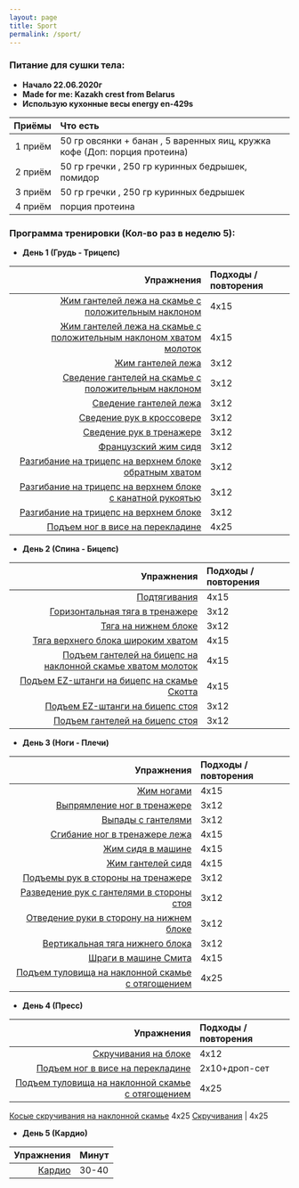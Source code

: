 ```yaml
---
layout: page
title: Sport
permalink: /sport/
---
```


### Питание для сушки тела:

* **Начало 22.06.2020г**
* **Made for me: Kazakh crest from Belarus**
* **Использую кухонные весы energy en-429s**

Приёмы | Что есть
-------:|:-------------------------
1 приём | 50 гр овсянки + банан , 5 варенных яиц, кружка кофе (Доп: порция протеина)
2 приём | 50 гр гречки , 250 гр куринных бедрышек, помидор
3 приём | 50 гр гречки , 250 гр куринных бедрышек
4 приём | порция протеина


### Программа тренировки (Кол-во раз в неделю 5):

* **День 1 (Грудь - Трицепс)**

Упражнения | Подходы / повторения
-------:|:-------------------------
[Жим гантелей лежа на скамье с положительным наклоном](https://dailyfit.ru/uprazhneniya/zhim-gantelej-lezha-na-naklonnoj-skame/) | 4х15
[Жим гантелей лежа на скамье с положительным наклоном хватом молоток](https://dailyfit.ru/uprazhneniya/zhim-gantelej-na-naklonnoj-skame/) | 4х15
[Жим гантелей лежа](https://dailyfit.ru/uprazhneniya/zhim-s-gantelyami-lezha-na-gorizontalnoj-skame/) | 3х12
[Сведение гантелей на скамье с положительным наклоном](https://dailyfit.ru/uprazhneniya/svedenie-razvedenie-ruk-s-gantelyami-lezha-na-naklonnoj-skame/) | 3х12
[Сведение гантелей лежа](https://dailyfit.ru/uprazhneniya/svedenie-gantelej-lezha-na-gorizontalnoj-skame/) | 3х12
[Сведение рук в кроссовере](https://dailyfit.ru/uprazhneniya/svedenie-ruk-v-krossovere/) | 3х12
[Сведение рук в тренажере](https://dailyfit.ru/uprazhneniya/svedenie-ruk-v-trenazhere-babochka/) | 3х12
[Французский жим сидя](https://dailyfit.ru/uprazhneniya/francuzskij-zhim-sidya/) | 3х12
[Разгибание на трицепс на верхнем блоке обратным хватом](https://dailyfit.ru/uprazhneniya/razgibanie-na-triceps-obratnym-xvatom/) | 3х12
[Разгибание на трицепс на верхнем блоке с канатной рукоятью](https://dailyfit.ru/uprazhneniya/razgibanie-na-triceps-vniz-ispolzuya-kanatnuyu-rukoyat/) | 3х12
[Разгибание на трицепс на верхнем блоке](https://dailyfit.ru/uprazhneniya/razgibanie-na-triceps-vniz-2/) | 3х12
[Подъем ног в висе на перекладине](https://dailyfit.ru/uprazhneniya/podem-nog-v-vise-na-perekladine/) | 4х25

* **День 2 (Спина - Бицепс)**

Упражнения | Подходы / повторения
-------:|:-------------------------
[Подтягивания](https://dailyfit.ru/uprazhneniya/podtjagivanija/) | 4x15
[Горизонтальная тяга в тренажере](https://bodysportal.com/bodibilding/uprazhneniya/spina/tyaga-v-gorizontalnom-trenazhere) | 3x12
[Тяга на нижнем блоке](https://dailyfit.ru/uprazhneniya/tyaga-na-nizhnem-bloke/) | 3x12
[Тяга верхнего блока широким хватом](https://dailyfit.ru/uprazhneniya/tyaga-k-grudi-sverxu-shirokim-xvatom-v-trosovom-trenazhere/) | 4x15
[Подъем гантелей на бицепс на наклонной скамье хватом молоток](https://dailyfit.ru/uprazhneniya/podem-gantelej-na-biceps-na-naklonnoj-skame-xvatom-molotok/) | 4x15
[Подъем EZ-штанги на бицепс на скамье Скотта](https://dailyfit.ru/uprazhneniya/sgibanie-ruk-na-biceps-na-skame-skotta-s-ez-shtangoj/) | 4x15
[Подъем EZ-штанги на бицепс стоя](https://dailyfit.ru/uprazhneniya/sgibanie-ruk-na-biceps-s-ez-shtangoj/) | 3x12
[Подъем гантелей на бицепс стоя](https://dailyfit.ru/uprazhneniya/odnovremennoe-sgibanie-ruk-na-biceps-s-gantelyami/) | 3x12

* **День 3 (Ноги - Плечи)**

Упражнения | Подходы / повторения
-------:|:-------------------------
[Жим ногами](https://dailyfit.ru/uprazhneniya/zhim-nogami/) | 4x15
[Выпрямление ног в тренажере](https://dailyfit.ru/uprazhneniya/vypryamlenie-nog-v-trenazhere/) | 3x12
[Выпады с гантелями](https://dailyfit.ru/uprazhneniya/vypady-s-gantelyami/) | 3x12
[Сгибание ног в тренажере лежа](https://dailyfit.ru/uprazhneniya/podem-nog-v-trenazhere-v-polozhenii-lezha/) | 4x15
[Жим сидя в машине](https://dailyfit.ru/uprazhneniya/zhim-sidya-v-trenazhere/) | 4x15
[Жим гантелей сидя](https://dailyfit.ru/uprazhneniya/zhim-gantelej-sidja/) | 4x15
[Подъемы рук в стороны на тренажере](https://sport-wiki.net/delts/podyemi-ruk-v-storoni-na-trenazhere.php) | 3x12
[Разведение рук с гантелями в стороны стоя](https://dailyfit.ru/uprazhneniya/podem-gantelej-v-storony-stoja/) | 3x12
[Отведение руки в сторону на нижнем блоке](https://dailyfit.ru/uprazhneniya/podem-ruki-v-storonu-v-trosovom-trenazhere/) | 3x12
[Вертикальная тяга нижнего блока](https://dailyfit.ru/uprazhneniya/vertikalnaya-tyaga-k-grudi-nizhnego-bloka/) | 3x12
[Шраги в машине Смита](https://dailyfit.ru/uprazhneniya/shragi-v-trenazhere-smita/) | 4x15
[Подъем туловища на наклонной скамье с отягощением](https://dailyfit.ru/uprazhneniya/podem-tulovishha-na-naklonnoj-skame-s-otyagoshheniem/) | 4x25

* **День 4 (Пресс)**

Упражнения | Подходы / повторения
-------:|:-------------------------
[Скручивания на блоке](https://dailyfit.ru/uprazhneniya/skruchivaniya-sidya-na-skame-s-pomoshhyu-trosovogo-trenazhera/) | 4х12
[Подъем ног в висе на перекладине](https://dailyfit.ru/uprazhneniya/podem-nog-v-vise-na-perekladine/) | 2х10+дроп-сет
[Подъем туловища на наклонной скамье с отягощением](https://dailyfit.ru/uprazhneniya/podem-tulovishha-na-naklonnoj-skame-s-otyagoshheniem/) | 4x25
[Косые скручивания на наклонной скамье](https://dailyfit.ru/uprazhneniya/kosye-skruchivaniya-na-naklonnoj-skame/) 4x25
[Скручивания](https://dailyfit.ru/uprazhneniya/skruchivaniya/) | 4x25

* **День 5 (Кардио)**

Упражнения | Минут
-------:|:-------------------------
[Кардио](https://dailyfit.ru/osnovy-bodibildinga/mozhet-li-kardio-zamedlyat-myshechnyj-rost/) | 30-40
